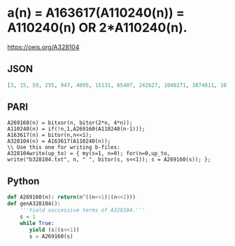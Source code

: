 # a\(n\) \= A163617\(A110240\(n\)\) \= A110240\(n\) OR 2\*A110240\(n\)\.
https://oeis.org/A328104
## JSON
```JSON
[3, 15, 59, 255, 947, 4095, 15131, 65407, 242627, 1048271, 3874811, 16743551, 62119411, 268369791, 991927259, 4286447359, 15902689155, 68701773199, 253935222715, 1097330432511, 4071076396851, 17587676696575, 65007550988187, 280916526002175, 1042196361379523, 4502448248917967, 16641933085980923, 71914639532751871]
```
## PARI
```PARI
A269160(n) = bitxor(n, bitor(2*n, 4*n));
A110240(n) = if(!n,1,A269160(A110240(n-1)));
A163617(n) = bitor(n,n<<1);
A328104(n) = A163617(A110240(n));
\\ Use this one for writing b-files:
A328104write(up_to) = { my(s=1, n=0); for(n=0,up_to, write("b328104.txt", n, " ", bitor(s, s<<1)); s = A269160(s)); };
```
## Python
```Python
def A269160(n): return(n^((n<<1)|(n<<2)))
def genA328104():
    '''Yield successive terms of A328104.'''
    s = 1
    while True:
       yield (s|(s<<1))
       s = A269160(s)
```
